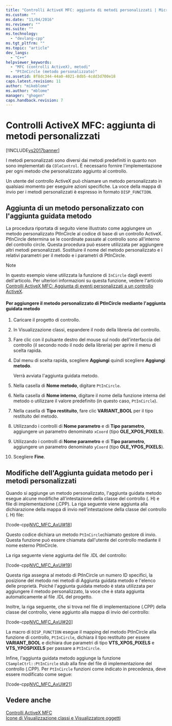 ```yaml
---
title: "Controlli ActiveX MFC: aggiunta di metodi personalizzati | Microsoft Docs"
ms.custom: ""
ms.date: "11/04/2016"
ms.reviewer: ""
ms.suite: ""
ms.technology: 
  - "devlang-cpp"
ms.tgt_pltfrm: ""
ms.topic: "article"
dev_langs: 
  - "C++"
helpviewer_keywords: 
  - "MFC (controlli ActiveX), metodi"
  - "PtInCircle (metodo personalizzato)"
ms.assetid: 8f8dc344-44a0-4021-8db5-4cdd3d700e18
caps.latest.revision: 11
author: "mikeblome"
ms.author: "mblome"
manager: "ghogen"
caps.handback.revision: 7
---
```

# Controlli ActiveX MFC: aggiunta di metodi personalizzati
[!INCLUDE[vs2017banner](../assembler/inline/includes/vs2017banner.md)]

I metodi personalizzati sono diversi dai metodi predefiniti in quanto non sono implementati da `COleControl`.  È necessario fornire l'implementazione per ogni metodo che personalizzato aggiunto al controllo.  
  
 Un utente del controllo ActiveX può chiamare un metodo personalizzato in qualsiasi momento per eseguire azioni specifiche.  La voce della mappa di invio per i metodi personalizzati è espresso in formato `DISP_FUNCTION`.  
  
##  <a name="_core_adding_a_custom_method_with_classwizard"></a> Aggiunta di un metodo personalizzato con l'aggiunta guidata metodo  
 La procedura riportata di seguito viene illustrato come aggiungere un metodo personalizzato PtInCircle al codice di base di un controllo ActiveX.  PtInCircle determina se le coordinate passate al controllo sono all'interno del controllo circle.  Questa procedura può essere utilizzata per aggiungere altri metodi personalizzati.  Sostituire il nome del metodo personalizzato e i relativi parametri per il metodo e i parametri di PtInCircle.  
  
> [!NOTE]
>  In questo esempio viene utilizzata la funzione di `InCircle` dagli eventi dell'articolo.  Per ulteriori informazioni su questa funzione, vedere l'articolo [Controlli ActiveX MFC: Aggiunta di eventi personalizzati a un controllo ActiveX](../mfc/mfc-activex-controls-adding-custom-events.md).  
  
#### Per aggiungere il metodo personalizzato di PtInCircle mediante l'aggiunta guidata metodo  
  
1.  Caricare il progetto di controllo.  
  
2.  In Visualizzazione classi, espandere il nodo della libreria del controllo.  
  
3.  Fare clic con il pulsante destro del mouse sul nodo dell'interfaccia del controllo \(il secondo nodo il nodo della libreria\) per aprire il menu di scelta rapida.  
  
4.  Dal menu di scelta rapida, scegliere **Aggiungi** quindi scegliere **Aggiungi metodo**.  
  
     Verrà avviata l'aggiunta guidata metodo.  
  
5.  Nella casella di **Nome metodo**, digitare `PtInCircle`.  
  
6.  Nella casella di **Nome interno**, digitare il nome della funzione interna del metodo o utilizzare il valore predefinito \(in questo caso, `PtInCircle`\).  
  
7.  Nella casella di **Tipo restituito**, fare clic **VARIANT\_BOOL** per il tipo restituito del metodo.  
  
8.  Utilizzando i controlli di **Nome parametro** e di **Tipo parametro**, aggiungere un parametro denominato `xCoord` \(tipo **OLE\_XPOS\_PIXELS**\).  
  
9. Utilizzando i controlli di **Nome parametro** e di **Tipo parametro**, aggiungere un parametro denominato `yCoord` \(tipo **OLE\_YPOS\_PIXELS**\).  
  
10. Scegliere **Fine**.  
  
##  <a name="_core_classwizard_changes_for_custom_methods"></a> Modifiche dell'Aggiunta guidata metodo per i metodi personalizzati  
 Quando si aggiunge un metodo personalizzato, l'aggiunta guidata metodo esegue alcune modifiche all'intestazione della classe del controllo \(. H\) e file di implementazione \(.CPP\).  La riga seguente viene aggiunta alla dichiarazione della mappa di invio nell'intestazione della classe del controllo \(. H\) file:  
  
 [!code-cpp[NVC_MFC_AxUI#18](../mfc/codesnippet/CPP/mfc-activex-controls-adding-custom-methods_1.h)]  
  
 Questo codice dichiara un metodo `PtInCircle`chiamato gestore di invio.  Questa funzione può essere chiamata dall'utente del controllo mediante il nome esterno PtInCircle.  
  
 La riga seguente viene aggiunta del file .IDL del controllo:  
  
 [!code-cpp[NVC_MFC_AxUI#19](../mfc/codesnippet/CPP/mfc-activex-controls-adding-custom-methods_2.idl)]  
  
 Questa riga assegna al metodo di PtInCircle un numero ID specifici, la posizione del metodo nei metodi di Aggiunta guidata metodo e l'elenco delle proprietà.  Poiché l'aggiunta guidata metodo è stata utilizzata per aggiungere il metodo personalizzato, la voce che è stata aggiunta automaticamente al file .IDL del progetto.  
  
 Inoltre, la riga seguente, che si trova nel file di implementazione \(.CPP\) della classe del controllo, viene aggiunto alla mappa di invio del controllo:  
  
 [!code-cpp[NVC_MFC_AxUI#20](../mfc/codesnippet/CPP/mfc-activex-controls-adding-custom-methods_3.cpp)]  
  
 La macro di `DISP_FUNCTION` esegue il mapping del metodo PtInCircle alla funzione di controllo, `PtInCircle`, dichiara il tipo restituito per essere **VARIANT\_BOOL** e dichiara due parametri di tipo **VTS\_XPOS\_PIXELS**  e **VTS\_YPOSPIXELS** per passare a `PtInCircle`.  
  
 Infine, l'aggiunta guidata metodo aggiunge la funzione `CSampleCtrl::PtInCircle` stub alla fine del file di implementazione del controllo \(.CPP\).  Per `PtInCircle` funzioni come indicato in precedenza, deve essere modificato come segue:  
  
 [!code-cpp[NVC_MFC_AxUI#21](../mfc/codesnippet/CPP/mfc-activex-controls-adding-custom-methods_4.cpp)]  
  
## Vedere anche  
 [Controlli ActiveX MFC](../mfc/mfc-activex-controls.md)   
 [Icone di Visualizzazione classi e Visualizzatore oggetti](../Topic/Class%20View%20and%20Object%20Browser%20Icons.md)